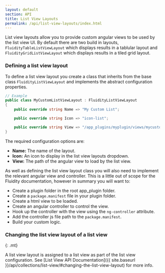 ```yaml
---
layout: default
section: API
title: List View Layouts
permalink: /api/list-view-layouts/index.html
---
```


List view layouts allow you to provide custom angular views to be used by the list view UI. By default there are two build in layouts, `FluidityTableListViewLayout` which displays results in a tablular layout and `FluidityGridListViewLayout` which displays results in a tiled grid layout.

### Defining a list view layout

To define a list view layout you create a class that inherits from the base class `FluidityListViewLayout` and implements the abstract configuration properties.

````csharp
// Example
public class MyCustomListViewLayout : FluidityListViewLayout
{
    public override string Name => "My Custom List";

    public override string Icon => "icon-list";

    public override string View => "/app_plugins/myplugin/views/mycustomlist.html";
}
````

The required configuration options are:

* **Name:** The name of the layout.
* **Icon:** An icon to display in the list view layouts dropdown.
* **View:** The path of the angular view to load by the list view.

As well as defining the list view layout class you will also need to implement the relevant angular view and controller. This is a little out of scope for the Fluidity documentation, however in summary you will want to:

* Create a plugin folder in the root app_plugin folder.
* Create a `package.manifest` file in your plugin folder.
* Create a html view to be loaded.
* Create an angular controller to control the view.
* Hook up the controller with the view using the `ng-controller` attribute.
* Add the controller js file path to the `package.manifest`.
* Build your custom logic.

### Changing the list view layout of a list view
{: .mt}

A list view layout is assigned to a list view as part of the list view configuration. See [List View API Documentation]({{ site.baseurl }}/api/collections/list-view/#changing-the-list-view-layout) for more info.